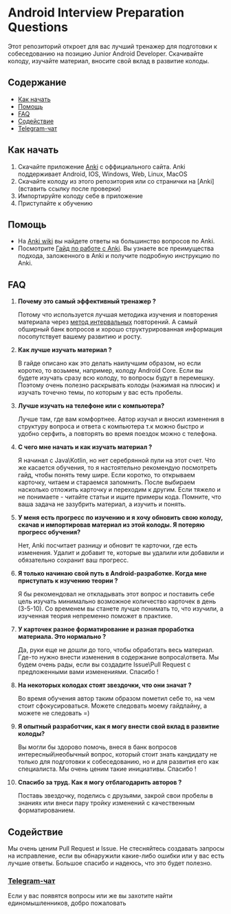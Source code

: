 # Android Interview Preparation Questions
Этот репозиторий откроет для вас лучший тренажер для подготовки к собеседованию на позицию Junior Android Developer. Скачивайте колоду, изучайте материал, вносите свой вклад в развитие колоды. 

## Содержание
* [Как начать](#как-начать)
* [Помощь](#помощь)
* [FAQ](#faq)
* [Содействие](#содействие)
* [Telegram-чат](#telegram-чат)

## Как начать
1. Скачайте приложение [Anki](https://apps.ankiweb.net/) с оффициального сайта. Anki поддерживает Android, IOS, Windows, Web, Linux, MacOS
2. Скачайте колоду из этого репозитория или со странички на [Anki](вставить ссылку после проверки)
3. Импортируйте колоду себе в приложение
4. Приступайте к обучению

## Помощь
- На [Anki wiki](https://faqs.ankiweb.net/) вы найдете ответы на большинство вопросов по Anki.
- Посмотрите [Гайд по работе с Anki](https://youtu.be/2vDDZSU7Wak). Вы узнаете все преимущества подхода, заложенного в Anki и получите подробную инструкцию по Anki.

## FAQ
1. **Почему это самый эффективный тренажер ?** 

   Потому что используется лучшая методика изучения и повторения материала через [метод интервальных](https://ru.wikipedia.org/wiki/%D0%98%D0%BD%D1%82%D0%B5%D1%80%D0%B2%D0%B0%D0%BB%D1%8C%D0%BD%D1%8B%D0%B5_%D0%BF%D0%BE%D0%B2%D1%82%D0%BE%D1%80%D0%B5%D0%BD%D0%B8%D1%8F) повторений. А самый обширный банк вопросов и хорошо структурированная информация посопутствует вашему развитию и росту.
2. **Как лучше изучать материал ?** 

   В гайде описано как это делать наилучшим образом, но если коротко, то возьмем, например, колоду Android Core. Если вы будете изучать сразу всю колоду, то вопросы будут в перемешку. Поэтому очень полезно раскрывать колоды (нажимая на плюсик) и изучать точечно темы, по которым у вас есть пробелы.
3. **Лучше изучать на телефоне или с компьютера?** 

   Лучше там, где вам комфортнее. Автор изучал и вносил изменения в структуру вопроса и ответа с компьютера т.к можно быстро и удобно серфить, а повторять во время поездок можно с телефона.
4. **С чего мне начать и как изучать материал ?** 

   Я начинал с Java\Kotlin, но нет серебрянной пули на этот счет. Что же касается обучения, то я настоятельно рекомендую посмотреть гайд, чтобы понять тему шире. Если коротко, то открываем карточку, читаем и стараемся запомнить. После выбираем насколько отложить карточку и переходим к другим. Если тяжело и не понимаете - читайте статьи и ищите примеры кода. Помните, что ваша задача не зазубрить материал, а изучить и понять.

5. **У меня есть прогресс по изучению и я хочу обновить свою колоду, скачав и импортировав материал из этой колоды. Я потеряю прогресс обучения?**

   Нет, Anki посчитает разницу и обновит те карточки, где есть изменения. Удалит и добавит те, которые вы удалили или добавили и обязательно сохранит ваш прогресс.

6. **Я только начинаю свой путь в Android-разработке. Когда мне приступать к изучению теории ?** 

   Я бы рекомендовал не откладывать этот вопрос и поставить себе цель изучать минимально возможное количество карточек в день (3-5-10). Со временем вы станете лучше понимать то, что изучили, а изученная теория непременно поможет в практике.
7. **У карточек разное форматирование и разная проработка материала. Это нормально ?** 

   Да, руки еще не дошли до того, чтобы обработать весь материал. Где-то нужно внести изменения в содержание вопроса\ответа. Мы будем очень рады, если вы создадите Issue\Pull Request с предложенными вами изменениями. Спасибо !
8. **На некоторых колодах стоят звездочки, что они значат ?** 

   Во время обучения автор таким образом пометил себе то, на чем стоит сфокусироваться. Можете следовать моему гайдлайну, а можете не следовать =)
9. **Я опытный разработчик, как я могу внести свой вклад в развитие колоды?** 

   Вы могли бы здорово помочь, внеся в банк вопросов интересный\необычный вопрос, который стоит знать кандидату не только для подготовки к собеседованию, но и для развития его как специалиста. Мы очень ценим такие инициативы. Спасибо !
10. **Спасибо за труд. Как я могу отблагодарить авторов ?**

    Поставь звездочку, поделись с друзьями, закрой свои пробелы в знаниях или внеси пару тройку изменений с качественным форматированием. 

## Содействие
   Мы очень ценим Pull Request и Issue. Не стесняйтесь создавать запросы на исправление, если вы обнаружили какие-либо ошибки или у вас есть лучшие ответы. Большое спасибо и надеюсь, что это будет полезно.

### [Telegram-чат](https://t.me/android_interview_preparation) 
   Если у вас появятся вопросы или же вы захотите найти единомышленников, добро пожаловать
